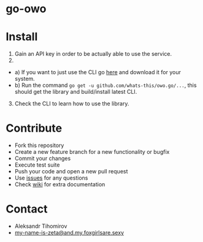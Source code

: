 # go-owo

# Install

1. Gain an API key in order to be actually able to use the service.
2.
- a) If you want to just use the CLI go [here](https://github.com/whats-this/owo.go/releases) and download it for your system.
- b) Run the command `go get -u github.com/whats-this/owo.go/...`, this should get the library and build/install latest CLI.
3. Check the CLI to learn how to use the library.

# Contribute

- Fork this repository
- Create a new feature branch for a new functionality or bugfix
- Commit your changes
- Execute test suite
- Push your code and open a new pull request
- Use [issues](https://github.com/whats-this/go-owo/issues) for any questions
- Check [wiki](https://github.com/whats-this/go-owo/wiki) for extra documentation

# Contact

- Aleksandr Tihomirov
- [my-name-is-zeta@and.my.foxgirlsare.sexy](mailto:my-name-is-zeta@and.my.foxgirlsare.sexy)